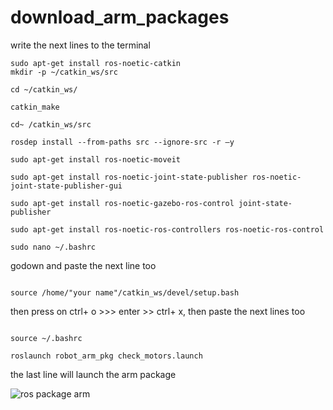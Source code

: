 # download_arm_packages


write the next lines to the terminal 

```
sudo apt-get install ros-noetic-catkin
mkdir -p ~/catkin_ws/src

cd ~/catkin_ws/

catkin_make

cd~ /catkin_ws/src

rosdep install --from-paths src --ignore-src -r –y

sudo apt-get install ros-noetic-moveit

sudo apt-get install ros-noetic-joint-state-publisher ros-noetic-joint-state-publisher-gui

sudo apt-get install ros-noetic-gazebo-ros-control joint-state-publisher

sudo apt-get install ros-noetic-ros-controllers ros-noetic-ros-control

sudo nano ~/.bashrc
```

godown and paste the next line too 

```

source /home/"your name"/catkin_ws/devel/setup.bash

```
then press on ctrl+ o >>> enter >> ctrl+ x, then paste the next lines too 

```

source ~/.bashrc

roslaunch robot_arm_pkg check_motors.launch

``` 
the last line will launch the arm package 





![ros package arm](https://user-images.githubusercontent.com/108210044/182048719-f5d791dc-e509-40bf-9028-22a6547e964f.PNG)
